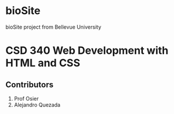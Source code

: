 # bioSite
bioSite project from Bellevue University
<h1>CSD 340 Web Development with HTML and CSS</h1>
<h2>Contributors</h2>
<ol>
    <li>Prof Osier</li>
    <li>Alejandro Quezada</li>
</ol>